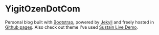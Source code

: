 
# YigitOzenDotCom

Personal blog built with [Bootstrap](http://getbootstrap.com/), powered by [Jekyll](http://jekyllrb.com/) and freely
hosted in [Github pages](https://pages.github.com/). Also check out theme I've used [Sustain Live Demo](https://biomadeira.github.io/sustain).
